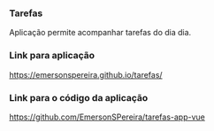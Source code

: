 ### Tarefas
Aplicação permite acompanhar tarefas do dia dia.

### Link para aplicação
https://emersonspereira.github.io/tarefas/

### Link para o código da aplicação
https://github.com/EmersonSPereira/tarefas-app-vue
